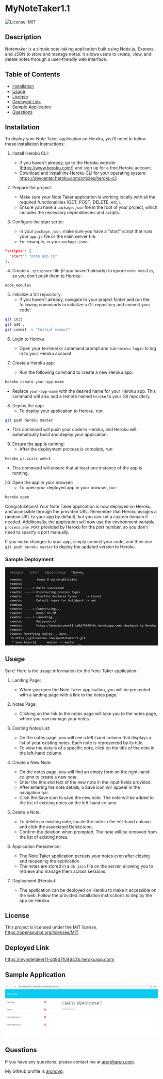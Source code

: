 # MyNoteTaker1.1
  [![License: MIT](https://img.shields.io/badge/License-MIT-yellow.svg)](https://opensource.org/licenses/MIT)
 ## Description
  Notemaker is a simple note-taking application built using Node.js, Express, and JSON to store and manage notes. It allows users to create, view, and delete notes through a user-friendly web interface.
  ## Table of Contents
  - [Installation](#installation)
  - [Usage](#usage)
  - [License](#license)
  - [Deployed Link](#deployed-link)
  - [Sample Application](#sample-application)
  - [Questions](#questions)
  ## Installation <a name="installation"></a>

  To deploy your Note Taker application on Heroku, you'll need to follow these installation instructions:

1. Install Heroku CLI:
   - If you haven't already, go to the Heroku website (https://www.heroku.com/) and sign up for a free Heroku account.
   - Download and install the Heroku CLI for your operating system: https://devcenter.heroku.com/articles/heroku-cli

2. Prepare the project:
   - Make sure your Note Taker application is working locally with all the required functionalities (GET, POST, DELETE, etc.).
   - Ensure you have a `package.json` file in the root of your project, which includes the necessary dependencies and scripts.

3. Configure the start script:
   - In your `package.json`, make sure you have a "start" script that runs your `app.js` file or the main server file.
   - For example, in your `package.json`:

```json
"scripts": {
  "start": "node app.js"
},
```

4. Create a `.gitignore` file (if you haven't already) to ignore `node_modules`, so you don't push them to Heroku:

```
node_modules
```

5. Initialize a Git repository:
   - If you haven't already, navigate to your project folder and run the following commands to initialize a Git repository and commit your code:

```bash
git init
git add .
git commit -m "Initial commit"
```

6. Login to Heroku:
   - Open your terminal or command prompt and run `heroku login` to log in to your Heroku account.

7. Create a Heroku app:
   - Run the following command to create a new Heroku app:

```bash
heroku create your-app-name
```

   - Replace `your-app-name` with the desired name for your Heroku app. This command will also add a remote named `heroku` to your Git repository.

8. Deploy the app:
   - To deploy your application to Heroku, run:

```bash
git push heroku master
```

   - This command will push your code to Heroku, and Heroku will automatically build and deploy your application.

9. Ensure the app is running:
   - After the deployment process is complete, run:

```bash
heroku ps:scale web=1
```

   - This command will ensure that at least one instance of the app is running.

10. Open the app in your browser:
    - To open your deployed app in your browser, run:

```bash
heroku open
```

Congratulations! Your Note Taker application is now deployed on Heroku and accessible through the provided URL. Remember that Heroku assigns a random URL to your app by default, but you can set a custom domain if needed. Additionally, the application will now use the environment variable `process.env.PORT` provided by Heroku for the port number, so you don't need to specify a port manually.

If you make changes to your app, simply commit your code, and then use `git push heroku master` to deploy the updated version to Heroku.


### Sample Deployment 

![heroku deployment](./snapes/deployment-app-heroku.png)

  
  ## Usage <a name="usage"></a>
  
  Sure! Here is the usage information for the Note Taker application:

1. Landing Page:
   - When you open the Note Taker application, you will be presented with a landing page with a link to the notes page.

2. Notes Page:
   - Clicking on the link to the notes page will take you to the notes page, where you can manage your notes.

3. Existing Notes List:
   - On the notes page, you will see a left-hand column that displays a list of your existing notes. Each note is represented by its title.
   - To view the details of a specific note, click on the title of the note in the left-hand column.

4. Create a New Note:
   - On the notes page, you will find an empty form on the right-hand column to create a new note.
   - Enter the title and text of the new note in the input fields provided.
   - After entering the note details, a Save icon will appear in the navigation bar.
   - Click the Save icon to save the new note. The note will be added to the list of existing notes on the left-hand column.

5. Delete a Note:
   - To delete an existing note, locate the note in the left-hand column and click the associated Delete icon.
   - Confirm the deletion when prompted. The note will be removed from the list of existing notes.

6. Application Persistence:
   - The Note Taker application persists your notes even after closing and reopening the application.
   - The notes are stored in a `db.json` file on the server, allowing you to retrieve and manage them across sessions.

7. Deployment (Heroku):
   - The application can be deployed on Heroku to make it accessible on the web. Follow the provided installation instructions to deploy the app on Heroku.
  
   
  ## License <a name="license"></a>
  This project is licensed under the MIT license.
  https://opensource.org/licenses/MIT
  
  ## Deployed Link <a name="deployed-link"></a>
  https://mynotetaker11-cd9d7f04643b.herokuapp.com/
  
  ## Sample Application <a name="sample-application"></a>
  
  ![Sample Application](./snapes/deployed-app-heroku.png)
  
  ## Questions <a name="questions"></a>
  If you have any questions, please contact me at arun@arun.com. 
  
  My GitHub profile is [arundvp](https://github.com/arundvp).

